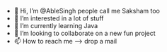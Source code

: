 - 👋 Hi, I’m @AbleSingh people call me Saksham too
- 👀 I’m interested in a lot of stuff
- 🌱 I’m currently learning Java
- 💞️ I’m looking to collaborate on a new fun project
- 📫 How to reach me --> drop a mail

<!---
AbleSingh/AbleSingh is a ✨ special ✨ repository because its `README.md` (this file) appears on your GitHub profile.
You can click the Preview link to take a look at your changes.
--->
